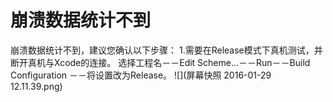 # 崩溃数据统计不到

崩溃数据统计不到，建议您确认以下步骤：
1.需要在Release模式下真机测试，并断开真机与Xcode的连接。
选择工程名－－Edit Scheme...－－Run－－Build Configuration －－将设置改为Release。
![](屏幕快照 2016-01-29 12.11.39.png)